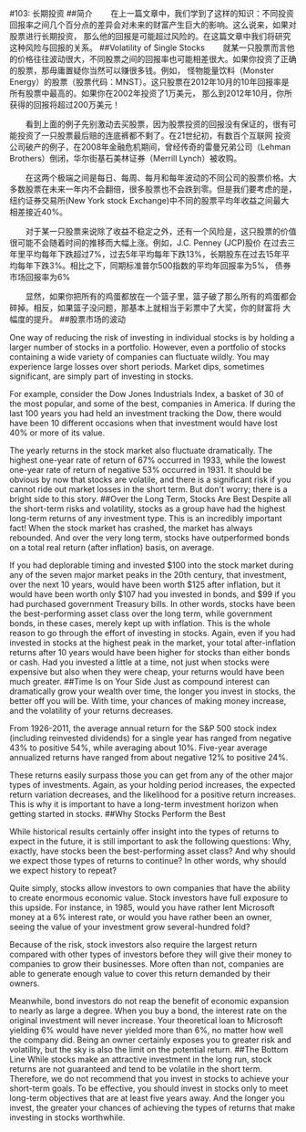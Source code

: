 #103: 长期投资
##简介
　　在上一篇文章中，我们学到了这样的知识：不同投资回报率之间几个百分点的差异会对未来的财富产生巨大的影响。这么说来，如果对股票进行长期投资，
那么他的回报是可能超过风险的。在这篇文章中我们将研究这种风险与回报的关系。
##Volatility of Single Stocks
　　就某一只股票而言他的价格往往波动很大，不同股票之间的回报率也可能相差很大。如果你投资了正确的股票，那毋庸置疑你当然可以赚很多钱。例如，
怪物能量饮料（Monster Energy）的股票（股票代码：MNST）。这只股票在2012年10月的10年回报率是所有股票中最高的。如果你在2002年投资了1万美元，
那么到2012年10月，你所获得的回报将超过200万美元！

　　看到上面的例子先别激动去买股票，因为股票投资的回报没有保证的，很有可能投资了一只股票最后赔的连底裤都不剩了。在21世纪初，有数百个互联网
投资公司破产的例子，在2008年金融危机期间，曾经传奇的雷曼兄弟公司（Lehman Brothers）倒闭，华尔街基石美林证券（Merrill Lynch）被收购。

　　在这两个极端之间是每日、每周、每月和每年波动的不同公司的股票价格。大多数股票在未来一年内不会翻倍，很多股票也不会跌到零。但是我们要考虑的是，
纽约证券交易所(New York stock Exchange)中不同的股票平均年收益之间最大相差接近40%。

　　对于某一只股票来说除了收益不稳定之外，还有一个风险是，这只股票的价值很可能不会随着时间的推移而大幅上涨。例如，J.C. Penney (JCP)股价
在过去三年里平均每年下跌超过7%，过去5年平均每年下跌13%，长期股东在过去15年平均每年下跌3%。相比之下，同期标准普尔500指数的平均年回报率为5%，
债券市场回报率为6%

　　显然，如果你把所有的鸡蛋都放在一个篮子里，篮子破了那么所有的鸡蛋都会碎掉。相反，如果篮子没问题，那基本上就相当于彩票中了大奖，你的财富将
大幅度的提升。
##股票市场的波动
	
One way of reducing the risk of investing in individual stocks is by holding a larger number of stocks in a portfolio. 
However, even a portfolio of stocks containing a wide variety of companies can fluctuate wildly. You may experience large 
losses over short periods. Market dips, sometimes significant, are simply part of investing in stocks.

For example, consider the Dow Jones Industrials Index, a basket of 30 of the most popular, and some of the best, companies 
in America. If during the last 100 years you had held an investment tracking the Dow, there would have been 10 different 
occasions when that investment would have lost 40% or more of its value.

The yearly returns in the stock market also fluctuate dramatically. The highest one-year rate of return of 67% occurred 
in 1933, while the lowest one-year rate of return of negative 53% occurred in 1931. It should be obvious by now that stocks 
are volatile, and there is a significant risk if you cannot ride out market losses in the short term. But don't worry; 
there is a bright side to this story.
##Over the Long Term, Stocks Are Best
Despite all the short-term risks and volatility, stocks as a group have had the highest long-term returns of any investment type. 
This is an incredibly important fact! When the stock market has crashed, the market has always rebounded. And over the very long term, 
stocks have outperformed bonds on a total real return (after inflation) basis, on average.

If you had deplorable timing and invested $100 into the stock market during any of the seven major market peaks in the 
20th century, that investment, over the next 10 years, would have been worth $125 after inflation, but it would have been 
worth only $107 had you invested in bonds, and $99 if you had purchased government Treasury bills. In other words, stocks 
have been the best-performing asset class over the long term, while government bonds, in these cases, merely kept up with inflation.
This is the whole reason to go through the effort of investing in stocks. Again, even if you had invested in stocks at 
the highest peak in the market, your total after-inflation returns after 10 years would have been higher for stocks than 
either bonds or cash. Had you invested a little at a time, not just when stocks were expensive but also when they were cheap, 
your returns would have been much greater.
##Time Is on Your Side
Just as compound interest can dramatically grow your wealth over time, the longer you invest in stocks, the better off you 
will be. With time, your chances of making money increase, and the volatility of your returns decreases.

From 1926-2011, the average annual return for the S&P 500 stock index (including reinvested dividends) for a single year 
has ranged from negative 43% to positive 54%, while averaging about 10%. Five-year average annualized returns have ranged 
from about negative 12% to positive 24%.

These returns easily surpass those you can get from any of the other major types of investments. Again, as your holding 
period increases, the expected return variation decreases, and the likelihood for a positive return increases. This is 
why it is important to have a long-term investment horizon when getting started in stocks.
##Why Stocks Perform the Best

While historical results certainly offer insight into the types of returns to expect in the future, it is still important 
to ask the following questions: Why, exactly, have stocks been the best-performing asset class? And why should we expect 
those types of returns to continue? In other words, why should we expect history to repeat?

Quite simply, stocks allow investors to own companies that have the ability to create enormous economic value. Stock 
investors have full exposure to this upside. For instance, in 1985, would you have rather lent Microsoft money at a 6% 
interest rate, or would you have rather been an owner, seeing the value of your investment grow several-hundred fold?

Because of the risk, stock investors also require the largest return compared with other types of investors before they 
will give their money to companies to grow their businesses. More often than not, companies are able to generate enough 
value to cover this return demanded by their owners.

Meanwhile, bond investors do not reap the benefit of economic expansion to nearly as large a degree. When you buy a bond, 
the interest rate on the original investment will never increase. Your theoretical loan to Microsoft yielding 6% would 
have never yielded more than 6%, no matter how well the company did. Being an owner certainly exposes you to greater risk 
and volatility, but the sky is also the limit on the potential return. 
##The Bottom Line
While stocks make an attractive investment in the long run, stock returns are not guaranteed and tend to be volatile in 
the short term. Therefore, we do not recommend that you invest in stocks to achieve your short-term goals. To be effective, 
you should invest in stocks only to meet long-term objectives that are at least five years away. And the longer you invest, 
the greater your chances of achieving the types of returns that make investing in stocks worthwhile.
